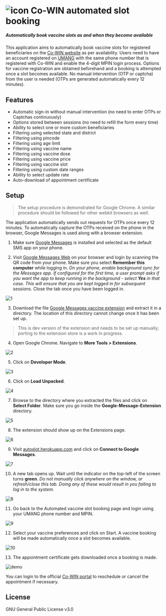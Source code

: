 # ![icon](https://user-images.githubusercontent.com/37744870/120004844-dd42cc80-bff4-11eb-8a07-6c4da10d6a5d.png) Co-WIN automated slot booking
##### _Automatically book vaccine slots as and when they become available_

This application aims to automatically book vaccine slots for registered beneficiaries on the [Co-WIN website](https://selfregistration.cowin.gov.in/) as per availability. Users need to have an account registered on [UMANG](https://web.umang.gov.in/web_new/register) with the same phone number that is registered with Co-WIN and enable the 4-digit MPIN login process. Options for vaccine registration are obtained beforehand and a booking is attempted once a slot becomes available. No manual intervention (OTP or captcha) from the user is needed (OTPs are generated automatically every 12 minutes).

## Features

 - Automatic sign-in without manual intervention (no need to enter OTPs or Captchas continuously)
 - Options stored between sessions (no need to refill the form every time)
 - Ability to select one or more custom beneficiaries
 - Filtering using selected state and district
 - Filtering using pincode
 - Filtering using age limit
 - Filtering using vaccine name
 - Filtering using vaccine dose
 - Filtering using vaccine price
 - Filtering using vaccine slot
 - Filtering using custom date ranges
 - Ability to select update rate
 - Auto-download of appointment certificate

## Setup
> The setup procedure is demonstrated for Google Chrome.
> A similar procedure should be followed for other webkit browsers as well.

The application automatically sends out requests for OTPs once every 12 minutes. To automatically capture the OTPs received on the phone in the browser, Google Messages is used along with a browser extension. 

 1. Make sure [Google Messages](https://play.google.com/store/apps/details?id=com.google.android.apps.messaging) is installed and selected as the default SMS app on your phone.
 
 2. Visit [Google Messages Web](https://messages.google.com/web/) on your browser and login by scanning the QR code from your phone. Make sure you select **Remember this computer** while logging in. *On your phone, enable background sync for the Messages app. If configured for the first time, a user prompt asks if you want the app to keep running in the background - select **Yes** in that case. This will ensure that you are kept logged in for subsequent sessions.* Close the tab once you have been logged in.

 ![1](https://user-images.githubusercontent.com/37744870/120005519-87225900-bff5-11eb-9c99-9ea069db2f9f.png)
 
 3. Download the file [Google Messages vaccine extension](https://github.com/rayarindam2111/Co-WIN-automated-slot-booking/raw/UMANG/Google-Message-Extension/Google-Message-Extension.zip) and extract it in a directory. The location of this directory cannot change once it has been set up.
 > This is dev version of the extension and needs to be set up manually; porting to the extension store is a work in progress.
 
 4. Open Google Chrome. Navigate to  **More Tools > Extensions**.

 ![2](https://user-images.githubusercontent.com/37744870/119220367-d48b5b80-bb07-11eb-8d95-86847a783b77.png)
 
 5. Click on  **Developer Mode**.
 
 ![3](https://user-images.githubusercontent.com/37744870/119220369-d523f200-bb07-11eb-8752-90c67b2b15c3.png)
 
 6. Click on  **Load Unpacked**.

 ![4](https://user-images.githubusercontent.com/37744870/119220370-d5bc8880-bb07-11eb-8e46-5cec5d5a654b.png)
 
 7. Browse to the directory where you extracted the files and click on  **Select Folder**. Make sure you go inside the  **Google-Message-Extension**  directory.

 ![5](https://user-images.githubusercontent.com/37744870/120007682-cc478a80-bff7-11eb-81b1-26a0a1662102.png)
 
 8. The extension should show up on the Extensions page.

 ![6](https://user-images.githubusercontent.com/37744870/120007689-cd78b780-bff7-11eb-91d1-bb0f2d2fc3be.png)
 
 9. Visit [autoslot.herokuapp.com](https://autoslot.herokuapp.com/) and click on **Connect to Google Messages**.

 ![7](https://user-images.githubusercontent.com/37744870/120007690-ce114e00-bff7-11eb-94c1-06cadcd9200a.png)
 
 10. A new tab opens up. Wait until the indicator on the top-left of the screen turns **green**. *Do not manually click anywhere on the window, or refresh/close this tab. Doing any of these would result in you failing to log in to the system.*

 ![8](https://user-images.githubusercontent.com/37744870/120104643-1739dd00-c173-11eb-8784-98ad7144d73d.png)
 
 11. Go back to the Automated vaccine slot booking page and login using your UMANG phone number and MPIN.

 ![9](https://user-images.githubusercontent.com/37744870/120007696-cf427b00-bff7-11eb-9cb0-0350cc01a8a8.png)
 
 12. Select your vaccine preferences and click on Start. A vaccine booking will be made automatically once a slot becomes available.
 
 ![10](https://user-images.githubusercontent.com/37744870/120007699-cfdb1180-bff7-11eb-88a7-2d7f243e2b1c.png)

 13. The appointment certificate gets downloaded once a booking is made.
 
 ![demo](https://user-images.githubusercontent.com/37744870/120281236-52a0ec80-c2d6-11eb-92af-55e46b81682b.png)
 
You can login to the official [Co-WIN portal](https://selfregistration.cowin.gov.in/) to reschedule or cancel the appointment if necessary.

## License
GNU General Public License v3.0